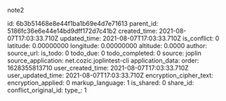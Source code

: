 note2

id: 6b3b51468e8e44f1ba1b69e4d7e71613
parent_id: 5186fc36e6e44e14bd9dff172d7c41b2
created_time: 2021-08-07T17:03:33.710Z
updated_time: 2021-08-07T17:03:33.710Z
is_conflict: 0
latitude: 0.00000000
longitude: 0.00000000
altitude: 0.0000
author: 
source_url: 
is_todo: 0
todo_due: 0
todo_completed: 0
source: joplin
source_application: net.cozic.joplintest-cli
application_data: 
order: 1628355813710
user_created_time: 2021-08-07T17:03:33.710Z
user_updated_time: 2021-08-07T17:03:33.710Z
encryption_cipher_text: 
encryption_applied: 0
markup_language: 1
is_shared: 0
share_id: 
conflict_original_id: 
type_: 1